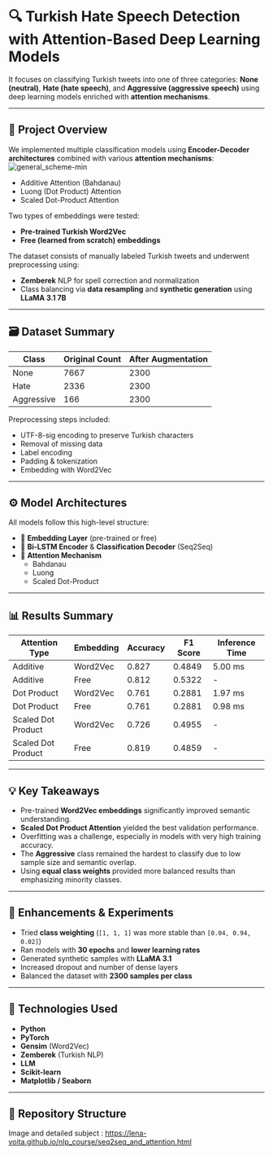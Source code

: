 # 🔍 Turkish Hate Speech Detection with Attention-Based Deep Learning Models

It focuses on classifying Turkish tweets into one of three categories: **None (neutral)**, **Hate (hate speech)**, and **Aggressive (aggressive speech)** using deep learning models enriched with **attention mechanisms**.

---

## 📌 Project Overview

We implemented multiple classification models using **Encoder-Decoder architectures** combined with various **attention mechanisms**:
![general_scheme-min](https://github.com/user-attachments/assets/a2e0bc4c-ea87-4b1f-8aff-8f96845e48ff)

- Additive Attention (Bahdanau)
- Luong (Dot Product) Attention
- Scaled Dot-Product Attention

Two types of embeddings were tested:
- **Pre-trained Turkish Word2Vec**
- **Free (learned from scratch) embeddings**

The dataset consists of manually labeled Turkish tweets and underwent preprocessing using:
- **Zemberek** NLP for spell correction and normalization
- Class balancing via **data resampling** and **synthetic generation** using **LLaMA 3.1 7B**

---

## 🗃️ Dataset Summary

| Class        | Original Count | After Augmentation |
|--------------|----------------|---------------------|
| None         | 7667           | 2300                |
| Hate         | 2336           | 2300                |
| Aggressive   | 166            | 2300                |

Preprocessing steps included:
- UTF-8-sig encoding to preserve Turkish characters
- Removal of missing data
- Label encoding
- Padding & tokenization
- Embedding with Word2Vec

---

## ⚙️ Model Architectures

All models follow this high-level structure:

- 🔹 **Embedding Layer** (pre-trained or free)
- 🔹 **Bi-LSTM Encoder** &  **Classification Decoder** (Seq2Seq)
- 🔹 **Attention Mechanism** 
  -   Bahdanau
  -   Luong
  -   Scaled Dot-Product


---

## 📊 Results Summary

| Attention Type        | Embedding     | Accuracy | F1 Score | Inference Time |
|----------------------|---------------|----------|----------|----------------|
| Additive              | Word2Vec      | 0.827    | 0.4849   | 5.00 ms        |
| Additive              | Free          | 0.812    | 0.5322   | -              |
| Dot Product           | Word2Vec      | 0.761    | 0.2881   | 1.97 ms        |
| Dot Product           | Free          | 0.761    | 0.2881   | 0.98 ms        |
| Scaled Dot Product    | Word2Vec      | 0.726    | 0.4955   | -              |
| Scaled Dot Product    | Free          | 0.819    | 0.4859   | -              |

---

## 💡 Key Takeaways

- Pre-trained **Word2Vec embeddings** significantly improved semantic understanding.
- **Scaled Dot Product Attention** yielded the best validation performance.
- Overfitting was a challenge, especially in models with very high training accuracy.
- The **Aggressive** class remained the hardest to classify due to low sample size and semantic overlap.
- Using **equal class weights** provided more balanced results than emphasizing minority classes.

---

## 🧪 Enhancements & Experiments

- Tried **class weighting** (`[1, 1, 1]` was more stable than `[0.04, 0.94, 0.02]`)
- Ran models with **30 epochs** and **lower learning rates**
- Generated synthetic samples with **LLaMA 3.1**
- Increased dropout and number of dense layers
- Balanced the dataset with **2300 samples per class**

---

## 🧰 Technologies Used

- **Python**
- **PyTorch**
- **Gensim** (Word2Vec)
- **Zemberek** (Turkish NLP)
- **LLM**
- **Scikit-learn**
- **Matplotlib / Seaborn**

---

## 📂 Repository Structure
Image and detailed subject : https://lena-voita.github.io/nlp_course/seq2seq_and_attention.html
